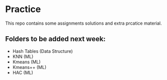 # Practice
This repo contains some assignments solutions and extra prcatice material.

## Folders to be added next week:
* Hash Tables (Data Structure)
* KNN (ML)
* Kmeans (ML)
* Kmeans++ (ML)
* HAC (ML)
